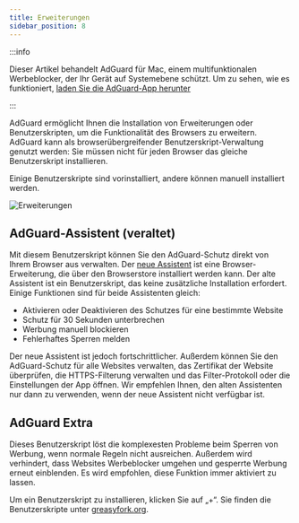 ```yaml
---
title: Erweiterungen
sidebar_position: 8
---
```


:::info

Dieser Artikel behandelt AdGuard für Mac, einem multifunktionalen Werbeblocker, der Ihr Gerät auf Systemebene schützt. Um zu sehen, wie es funktioniert, [laden Sie die AdGuard-App herunter](https://agrd.io/download-kb-adblock)

:::

AdGuard ermöglicht Ihnen die Installation von Erweiterungen oder Benutzerskripten, um die Funktionalität des Browsers zu erweitern. AdGuard kann als browserübergreifender Benutzerskript-Verwaltung genutzt werden: Sie müssen nicht für jeden Browser das gleiche Benutzerskript installieren.

Einige Benutzerskripte sind vorinstalliert, andere können manuell installiert werden.

![Erweiterungen](https://cdn.adtidy.org/content/kb/ad_blocker/mac/extensions.png)

## AdGuard-Assistent (veraltet)

Mit diesem Benutzerskript können Sie den AdGuard-Schutz direkt von Ihrem Browser aus verwalten. Der [neue Assistent](/adguard-for-mac/features/browser-assistant) ist eine Browser-Erweiterung, die über den Browserstore installiert werden kann. Der alte Assistent ist ein Benutzerskript, das keine zusätzliche Installation erfordert. Einige Funktionen sind für beide Assistenten gleich:

- Aktivieren oder Deaktivieren des Schutzes für eine bestimmte Website
- Schutz für 30 Sekunden unterbrechen
- Werbung manuell blockieren
- Fehlerhaftes Sperren melden

Der neue Assistent ist jedoch fortschrittlicher. Außerdem können Sie den AdGuard-Schutz für alle Websites verwalten, das Zertifikat der Website überprüfen, die HTTPS-Filterung verwalten und das Filter-Protokoll oder die Einstellungen der App öffnen. Wir empfehlen Ihnen, den alten Assistenten nur dann zu verwenden, wenn der neue Assistent nicht verfügbar ist.

## AdGuard Extra

Dieses Benutzerskript löst die komplexesten Probleme beim Sperren von Werbung, wenn normale Regeln nicht ausreichen. Außerdem wird verhindert, dass Websites Werbeblocker umgehen und gesperrte Werbung erneut einblenden. Es wird empfohlen, diese Funktion immer aktiviert zu lassen.

Um ein Benutzerskript zu installieren, klicken Sie auf „+“. Sie finden die Benutzerskripte unter [greasyfork.org](https://greasyfork.org/).
